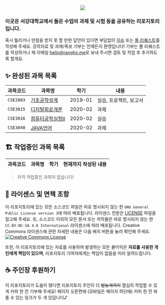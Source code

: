 <h1 align="center"><img src="https://user-images.githubusercontent.com/10833976/111170707-92b1d680-85e7-11eb-8e58-1eac6ef8998b.png" /></h1>

### 이곳은 서강대학교에서 들은 수업의 과제 및 시험 등을 공유하는 리포지토리입니다.

혹시 틀리거나 만점을 받지 못 할 만한 답안이 있다면 부담없이 [이슈](https://github.com/RangHo/sogang-courses/issues/new/choose) 또는 [풀 리퀘스트](https://github.com/RangHo/sogang-courses/compare)를 작성해 주세요. 강의자료 및 과제/족보 기부는 언제든지 환영입니다! 기부는 풀 리퀘스트를 작성하거나 제 이메일 [hello@rangho.me](mailto:hello@rangho.me)로 보내 주시면 검토 및 작업 후 추가하도록 할게요.

## ✨ 완성된 과목 목록
| 과목코드 | 과목명 | 학기 | 내용 |
|---|---|---|---|
| `CSE2003` | [기초공학설계](CSE2003) | 2019-01 | 실습, 프로젝트, 보고서 |
| `CSE3015` | [디지털회로개론](CSE3015) | 2020-02 | 과제 |
| `CSE3016` | [컴퓨터공학실험II](CSE3016) | 2020-02 | 실습 |
| `CSE3040` | [JAVA언어](CSE3040) | 2020-02 | 과제 |

## 🏗️ 작업중인 과목 목록
| 과목코드 | 과목명 | 학기 | 현재까지 작성된 내용 |
|---|---|---|---|

> 아직 작업중인 과목이 없습니다!

## 📝 라이센스 및 면책 조항
이 리포지토리에 있는 모든 소스코드 파일은 따로 명시되지 않는 한 `GNU General Public License version 3`에 따라 배포됩니다. 라이센스 전문은 [LICENSE](LICENSE) 파일을 참고해 주세요. 또, 소스코드 이외의 모든 문서 또는 저작물은 따로 명시되지 않는 한 `CC-BY-NC-SA 4.0 International` 라이센스에 따라 배포됩니다. Creative Commons 라이센스에 관한 자세한 내용은 다음 배지 버튼을 눌러 확인해 주세요. <a rel="license" href="http://creativecommons.org/licenses/by-nc-sa/4.0/"><img alt="Creative Commons License" style="border-width:0" src="https://i.creativecommons.org/l/by-nc-sa/4.0/80x15.png" /></a>

또한, 이 리포지토리에 있는 자료를 사용하여 발생하는 모든 불이익은 **자료를 사용한 개인에게 책임이 있으며**, 리포지토리 기여자에게는 책임이 없음을 미리 알려드립니다.

## ☕ 주인장 후원하기
이 리포지토리가 도움이 됐다면 리포지토리 주인이 더 ~~밤늦게까지~~ 열심히 작업할 수 있게 커피 한 잔 기부해 주세요! 페이지 오른편에 (모바일은 페이지 하단에) 커피 한 잔 쏴 줄 수 있는 링크가 두 개 있답니다♪
